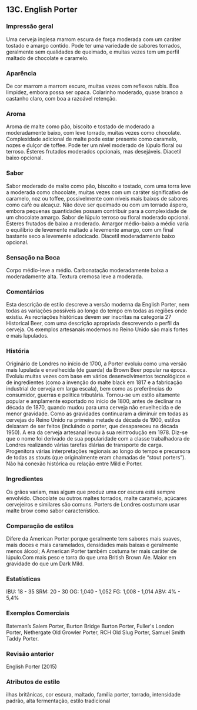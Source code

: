 ## 13C. English Porter

### Impressão geral

Uma cerveja inglesa marrom escura de força moderada com um caráter tostado e amargo contido. Pode ter uma variedade de sabores torrados, geralmente sem qualidades de queimado, e muitas vezes tem um perfil maltado de chocolate e caramelo.

### Aparência

De cor marrom a marrom escuro, muitas vezes com reflexos rubis. Boa limpidez, embora possa ser opaca. Colarinho moderado, quase branco a castanho claro, com boa a razoável retenção.

### Aroma

Aroma de malte como pão, biscoito e tostado de moderado a moderadamente baixo, com leve torrado, muitas vezes como chocolate. Complexidade adicional de malte pode estar presente como caramelo, nozes e dulçor de toffee. Pode ter um nível moderado de lúpulo floral ou terroso. Ésteres frutados moderados opcionais, mas desejáveis. Diacetil baixo opcional.

### Sabor

Sabor moderado de malte como pão, biscoito e tostado, com uma torra leve a moderada como chocolate, muitas vezes com um caráter significativo de caramelo, noz ou toffee, possivelmente com níveis mais baixos de sabores como café ou alcaçuz. Não deve ser queimado ou com um torrado áspero, embora pequenas quantidades possam contribuir para a complexidade de um chocolate amargo. Sabor de lúpulo terroso ou floral moderado opcional. Ésteres frutados de baixo a moderado. Amargor médio-baixo a médio varia o equilíbrio de levemente maltado a levemente amargo, com um final bastante seco a levemente adocicado. Diacetil moderadamente baixo opcional.

### Sensação na Boca

Corpo médio-leve a médio. Carbonatação moderadamente baixa a moderadamente alta. Textura cremosa leve a moderada.

### Comentários

Esta descrição de estilo descreve a versão moderna da English Porter, nem todas as variações possíveis ao longo do tempo em todas as regiões onde existiu. As recriações históricas devem ser inscritas na categoria 27 Historical Beer, com uma descrição apropriada descrevendo o perfil da cerveja. Os exemplos artesanais modernos no Reino Unido são mais fortes e mais lupulados.

### História

Originário de Londres no início de 1700, a Porter evoluiu como uma versão mais lupulada e envelhecida (de guarda) da Brown Beer popular na época. Evoluiu muitas vezes com base em vários desenvolvimentos tecnológicos e de ingredientes (como a invenção do malte black em 1817 e a fabricação industrial de cerveja em larga escala), bem como as preferências do consumidor, guerras e política tributária. Tornou-se um estilo altamente popular e amplamente exportado no início de 1800, antes de declinar na década de 1870, quando mudou para uma cerveja não envelhecida e de menor gravidade. Como as gravidades continuaram a diminuir em todas as cervejas do Reino Unido na primeira metade da década de 1900, estilos deixaram de ser feitos (incluindo o porter, que desapareceu na década 1950). A era da cerveja artesanal levou à sua reintrodução em 1978. Diz-se que o nome foi derivado de sua popularidade com a classe trabalhadora de Londres realizando várias tarefas diárias de transporte de carga. Progenitora várias interpretações regionais ao longo do tempo e precursora de todas as stouts (que originalmente eram chamadas de “stout porters”). Não há conexão histórica ou relação entre Mild e Porter.

### Ingredientes

Os grãos variam, mas algum que produz uma cor escura está sempre envolvido. Chocolate ou outros maltes torrados, malte caramelo, açúcares cervejeiros e similares são comuns. Porters de Londres costumam usar malte brow como sabor característico.

### Comparação de estilos

Difere da American Porter porque geralmente tem sabores mais suaves, mais doces e mais caramelados, densidades mais baixas e geralmente menos álcool; A American Porter também costuma ter mais caráter de lúpulo.Com mais peso e torra do que uma British Brown Ale. Maior em gravidade do que um Dark Mild.

### Estatísticas

IBU: 18 - 35
SRM: 20 - 30
OG: 1,040 - 1,052
FG: 1,008 - 1,014
ABV: 4% - 5,4%

### Exemplos Comerciais

Bateman’s Salem Porter, Burton Bridge Burton Porter, Fuller's London Porter, Nethergate Old Growler Porter, RCH Old Slug Porter, Samuel Smith Taddy Porter.

### Revisão anterior

English Porter (2015)

### Atributos de estilo

ilhas britânicas, cor escura, maltado, família porter, torrado, intensidade padrão, alta fermentação, estilo tradicional